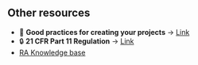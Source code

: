 ## Other resources

- 👼 **Good practices for creating your projects** → [Link](https://github.com/FactoryTalk-Optix/NetLogic_CheatSheet/blob/main/pages/good-practices.md)
- 🔒 **21 CFR Part 11 Regulation** → [Link](./21_CFR_Part_11_Regulation.md)
- [RA Knowledge base](https://rockwellautomation.custhelp.com/app/home)
